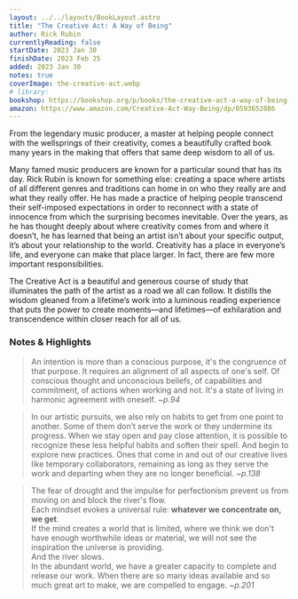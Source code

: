 ```yaml
---
layout: ../../layouts/BookLayout.astro
title: "The Creative Act: A Way of Being"
author: Rick Rubin
currentlyReading: false
startDate: 2023 Jan 30
finishDate: 2023 Feb 25
added: 2023 Jan 30
notes: true
coverImage: the-creative-act.webp
# library:
bookshop: https://bookshop.org/p/books/the-creative-act-a-way-of-being-rick-rubin/18543579
amazon: https://www.amazon.com/Creative-Act-Way-Being/dp/0593652886
---
```


From the legendary music producer, a master at helping people connect with the wellsprings of their creativity, comes a beautifully crafted book many years in the making that offers that same deep wisdom to all of us.

Many famed music producers are known for a particular sound that has its day. Rick Rubin is known for something else: creating a space where artists of all different genres and traditions can home in on who they really are and what they really offer. He has made a practice of helping people transcend their self-imposed expectations in order to reconnect with a state of innocence from which the surprising becomes inevitable. Over the years, as he has thought deeply about where creativity comes from and where it doesn’t, he has learned that being an artist isn’t about your specific output, it’s about your relationship to the world. Creativity has a place in everyone’s life, and everyone can make that place larger. In fact, there are few more important responsibilities.

The Creative Act is a beautiful and generous course of study that illuminates the path of the artist as a road we all can follow. It distills the wisdom gleaned from a lifetime’s work into a luminous reading experience that puts the power to create moments—and lifetimes—of exhilaration and transcendence within closer reach for all of us.

### Notes & Highlights
> An intention is more than a conscious purpose, it's the congruence of that purpose. It requires an alignment of all aspects of one's self. Of conscious thought and unconscious beliefs, of capabilities and commitment, of actions when working and not. It's a state of living in harmonic agreement with oneself. *~p.94*

> In our artistic pursuits, we also rely on habits to get from one point to another. Some of them don’t serve the work or they undermine its progress. When we stay open and pay close attention, it is possible to recognize these less helpful habits and soften their spell. And begin to explore new practices. Ones that come in and out of our creative lives like temporary collaborators, remaining as long as they serve the work and departing when they are no longer beneficial. *~p.138*

> The fear of drought and the impulse for perfectionism prevent us from moving on and block the river's flow.  
> Each mindset evokes a universal rule: **whatever we concentrate on, we get**.  
> If the mind creates a world that is limited, where we think we don't have enough worthwhile ideas or material, we will not see the inspiration the universe is providing.  
> And the river slows.  
> In the abundant world, we have a greater capacity to complete and release our work. When there are so many ideas available and so much great art to make, we are compelled to engage. *~p.201*  
